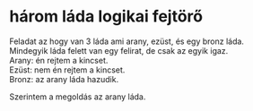 # három láda logikai fejtörő

Feladat az hogy van 3 láda ami arany, ezüst, és egy bronz láda.<br/> Mindegyik láda felett van egy felirat, de csak az egyik igaz.<br/>
Arany: én rejtem a kincset.<br/> Ezüst: nem én rejtem a kincset. <br/>Bronz: az arany láda hazudik.

Szerintem a megoldás az arany láda.
